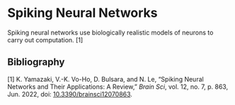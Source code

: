 # Spiking Neural Networks
Spiking neural networks use biologically realistic models of neurons to carry out computation. [1]

## Bibliography
[1]
K. Yamazaki, V.-K. Vo-Ho, D. Bulsara, and N. Le, “Spiking Neural Networks and Their Applications: A Review,” _Brain Sci_, vol. 12, no. 7, p. 863, Jun. 2022, doi: [10.3390/brainsci12070863](https://doi.org/10.3390/brainsci12070863).
